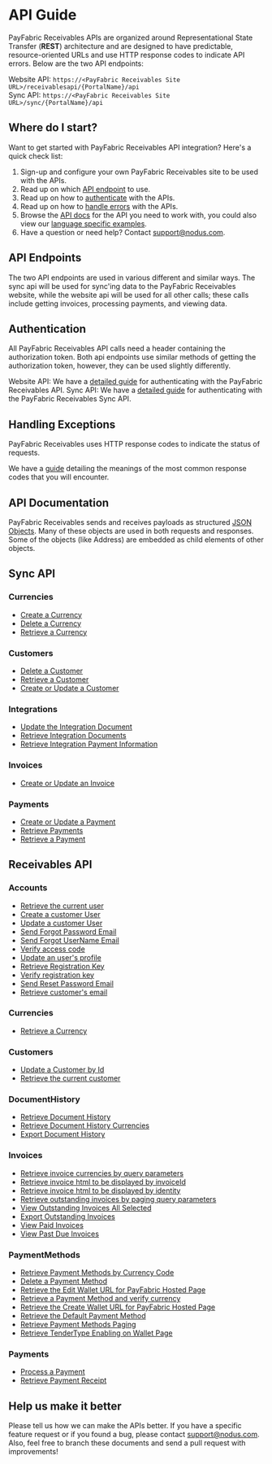 API Guide
==============
PayFabric Receivables APIs are organized around Representational State Transfer (**REST**) architecture and are designed to have predictable, resource-oriented URLs and use HTTP response codes to indicate API errors. Below are the two API endpoints:

Website API: ``https://<PayFabric Receivables Site URL>/receivablesapi/{PortalName}/api``  
Sync API: ``https://<PayFabric Receivables Site URL>/sync/{PortalName}/api``

Where do I start?
-----------------

Want to get started with PayFabric Receivables API integration? Here's a quick check list:

1. Sign-up and configure your own PayFabric Receivables site to be used with the APIs.
2. Read up on which [API endpoint](#API-endpoints) to use. 
3. Read up on how to [authenticate](#authentication) with the APIs. 
4. Read up on how to [handle errors](#handling-exceptions) with the APIs.
5. Browse the [API docs](#api-documentation) for the API you need to work with, you could also view our [language specific examples](Samples).
6. Have a question or need help? Contact <support@nodus.com>.


API Endpoints
-------------
The two API endpoints are used in various different and similar ways. The sync api will be used for sync'ing data to the PayFabric Receivables website, while the website api will be used for all other calls; these calls include getting invoices, processing payments, and viewing data.


Authentication
--------------
All PayFabric Receivables API calls need a header containing the authorization token. Both api endpoints use similar methods of getting the authorization token, however, they can be used slightly differently.

Website API: We have a [detailed guide](Sections/APIs/API/Token.md) for authenticating with the PayFabric Receivables API.
Sync API: We have a [detailed guide](Sections/APIs/Sync/Token.md) for authenticating with the PayFabric Receivables Sync API.


Handling Exceptions
-------------------
PayFabric Receivables uses HTTP response codes to indicate the status of requests. 

We have a [guide](Sections/Errors.md) detailing the meanings of the most common response codes that you will encounter. 


API Documentation
-----------------
PayFabric Receivables sends and receives payloads as structured [JSON Objects](Sections/Objects). 
Many of these objects are used in both requests and responses. Some of the objects (like Address) are embedded
as child elements of other objects.

## Sync API

### Currencies
* [Create a Currency](Sections/APIs/Sync/Currency.md#create-a-currency)
* [Delete a Currency](Sections/APIs/Sync/Currency.md#delete-a-currency)
* [Retrieve a Currency](Sections/APIs/Sync/Currency.md#create-a-currency)

### Customers
* [Delete a Customer](Sections/APIs/Sync/Customers.md#delete-a-customer)
* [Retrieve a Customer](Sections/APIs/Sync/Customers.md#retrieve-customers)
* [Create or Update a Customer](Sections/APIs/Sync/Customers.md#create-or-update-a-customer)

### Integrations
* [Update the Integration Document](Sections/APIs/Sync/Integrations.md#update-the-integration-document)
* [Retrieve Integration Documents](Sections/APIs/Sync/Integrations.md#retrieve-integration-documents)
* [Retrieve Integration Payment Information](Sections/APIs/Sync/Integrations.md#retrieve-integration-payment-information)

### Invoices
* [Create or Update an Invoice](Sections/APIs/Sync/Invoices.md#create-or-update-an-invoice)

### Payments
* [Create or Update a Payment](Sections/APIs/Sync/Payments.md#create-or-update-a-payment)
* [Retrieve Payments](Sections/APIs/Sync/Payments.md#retrieve-payments)
* [Retrieve a Payment](Sections/APIs/Sync/Payments.md#retrieve-payments)


## Receivables API

### Accounts
* [Retrieve the current user](Sections/APIs/API/Accounts.md#retrieve-the-current-user)
* [Create a customer User](Sections/APIs/API/Accounts.md#create-a-customer-User)
* [Update a customer User](Sections/APIs/API/Accounts.md#update-a-customer-User)
* [Send Forgot Password Email](Sections/APIs/API/Accounts.md#send-forgot-password-email)
* [Send Forgot UserName Email](Sections/APIs/API/Accounts.md#send-forgot-userName-email)
* [Verify access code](Sections/APIs/API/Accounts.md#verify-access-code)
* [Update an user's profile](Sections/APIs/API/Accounts.md#Update-an-user's-profile)
* [Retrieve Registration Key](Sections/APIs/API/Accounts.md#retrieve-registration-key)
* [Verify registration key](Sections/APIs/API/Accounts.md#verify-registration-key)
* [Send Reset Password Email](Sections/APIs/API/Accounts.md#send-reset-password-email)
* [Retrieve customer's email](Sections/APIs/API/Accounts.md#retrieve-customer's-email)

### Currencies
* [Retrieve a Currency](Sections/APIs/API/Currencies.md#retrieve-a-currency)

### Customers
* [Update a Customer by Id](Sections/APIs/API/Customers.md#update-a-customer-by-id)
* [Retrieve the current customer](Sections/APIs/API/Customers.md#retrieve-the-current-customer)

### DocumentHistory
* [Retrieve Document History](Sections/APIs/API/DocumentHistory.md#retrieve-document-history)
* [Retrieve Document History Currencies](Sections/APIs/API/DocumentHistory.md#retrieve-document-history-currencies)
* [Export Document History](Sections/APIs/API/DocumentHistory.md#export-document-history)

### Invoices
* [Retrieve invoice currencies by query parameters](Sections/APIs/API/Invoices.md#retrieve-invoice-currencies-by-query-parameters)
* [Retrieve invoice html to be displayed by invoiceId](Sections/APIs/API/Invoices.md#retrieve-invoice-html-to-be-displayed-by-invoiceId)
* [Retrieve invoice html to be displayed by identity](Sections/APIs/API/Invoices.md#retrieve-invoice-html-to-be-displayed-by-identity)
* [Retrieve outstanding invoices by paging query parameters](Sections/APIs/API/Invoices.md#retrieve-outstanding-invoices-by-paging-query-parameters)
* [View Outstanding Invoices All Selected](Sections/APIs/API/Invoices.md#view-outstanding-invoices-all-selected)
* [Export Outstanding Invoices](Sections/APIs/API/Invoices.md#export-outstanding-invoices)
* [View Paid Invoices](Sections/APIs/API/Invoices.md#view-paid-invoices)
* [View Past Due Invoices](Sections/APIs/API/Invoices.md#view-past-due-invoices)

### PaymentMethods
* [Retrieve Payment Methods by Currency Code](Sections/APIs/API/PaymentMethods.md#retrieve-payment-methods-by-currency-code)
* [Delete a Payment Method](Sections/APIs/API/PaymentMethods.md#delete-a-payment-method)
* [Retrieve the Edit Wallet URL for PayFabric Hosted Page](Sections/APIs/API/PaymentMethods.md#retrieve-the-edit-wallet-url-for-payfabric-hosted-page)
* [Retrieve a Payment Method and verify currency](Sections/APIs/API/PaymentMethods.md#retrieve-a-payment-method-and-verify-currency)
* [Retrieve the Create Wallet URL for PayFabric Hosted Page](Sections/APIs/API/PaymentMethods.md#retrieve-the-create-wallet-url-for-payfabric-hosted-page)
* [Retrieve the Default Payment Method](Sections/APIs/API/PaymentMethods.md#retrieve-the-default-payment-method)
* [Retrieve Payment Methods Paging](Sections/APIs/API/PaymentMethods.md#retrieve-payment-methods-paging)
* [Retrieve TenderType Enabling on Wallet Page](Sections/APIs/API/PaymentMethods.md#retrieve-tendertype-enabling-on-wallet-page)

### Payments
* [Process a Payment](Sections/APIs/API/Payments.md#process-a-payment)
* [Retrieve Payment Receipt](Sections/APIs/API/Payments.md#retrieve-payment-receipt)


Help us make it better
----------------------
Please tell us how we can make the APIs better. If you have a specific feature request or if you found a bug, please contact <support@nodus.com>. Also, feel free to branch these documents and send a pull request with improvements!

